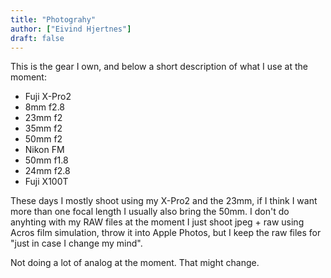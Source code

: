 ```yaml
---
title: "Photograhy"
author: ["Eivind Hjertnes"]
draft: false
---
```


This is the gear I own, and below a short description of what I use at the moment:

-   Fuji X-Pro2
-   8mm f2.8
-   23mm f2
-   35mm f2
-   50mm f2
-   Nikon FM
-   50mm f1.8
-   24mm f2.8
-   Fuji X100T

These days I mostly shoot using my X-Pro2 and the 23mm, if I think I want more than one focal length I usually also bring the 50mm. I don't do anyhting with my RAW files at the moment I just shoot jpeg + raw using Acros film simulation, throw it into Apple Photos, but I keep the raw files for "just in case I change my mind".

Not doing a lot of analog at the moment. That might change.
